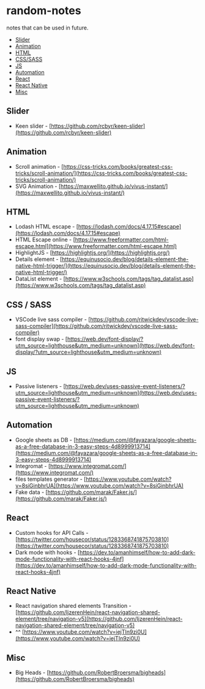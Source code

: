# random-notes
notes that can be used in future.
 - [Slider](#slider)
 - [Animation](#Animation)
 - [HTML](#html)
 - [CSS/SASS](#css--sass)
 - [JS](#js)
 - [Automation](#automation)
 - [React](#react)
 - [React Native](#react-native)
 - [Misc](#misc)

Slider
---
- Keen slider -  [https://github.com/rcbyr/keen-slider](https://github.com/rcbyr/keen-slider)

Animation
---
- Scroll animation - [https://css-tricks.com/books/greatest-css-tricks/scroll-animation/](https://css-tricks.com/books/greatest-css-tricks/scroll-animation/)
- SVG Animation - [https://maxwellito.github.io/vivus-instant/](https://maxwellito.github.io/vivus-instant/)

HTML
---
- Lodash HTML escape - [https://lodash.com/docs/4.17.15#escape](https://lodash.com/docs/4.17.15#escape)
- HTML Escape online - [https://www.freeformatter.com/html-escape.html](https://www.freeformatter.com/html-escape.html)
- HighlightJS - [https://highlightjs.org/](https://highlightjs.org/)
- Details element - [https://equinusocio.dev/blog/details-element-the-native-html-trigger/](https://equinusocio.dev/blog/details-element-the-native-html-trigger/)
- DataList element - [https://www.w3schools.com/tags/tag_datalist.asp](https://www.w3schools.com/tags/tag_datalist.asp)

CSS / SASS
---
- VSCode live sass compiler - [https://github.com/ritwickdey/vscode-live-sass-compiler](https://github.com/ritwickdey/vscode-live-sass-compiler)
- font display swap - [https://web.dev/font-display/?utm_source=lighthouse&utm_medium=unknown](https://web.dev/font-display/?utm_source=lighthouse&utm_medium=unknown)

JS
---
- Passive listeners - [https://web.dev/uses-passive-event-listeners/?utm_source=lighthouse&utm_medium=unknown](https://web.dev/uses-passive-event-listeners/?utm_source=lighthouse&utm_medium=unknown)

Automation
---

- Google sheets as DB - [https://medium.com/@fayazara/google-sheets-as-a-free-database-in-3-easy-steps-4d8999913714](https://medium.com/@fayazara/google-sheets-as-a-free-database-in-3-easy-steps-4d8999913714)
- Integromat - [https://www.integromat.com/](https://www.integromat.com/)
- files templates generator - [https://www.youtube.com/watch?v=8siGinbhrUA](https://www.youtube.com/watch?v=8siGinbhrUA)
- Fake data - [https://github.com/marak/Faker.js/](https://github.com/marak/Faker.js/)

React
---

- Custom hooks for API Calls - [https://twitter.com/housecor/status/1283368741875703810](https://twitter.com/housecor/status/1283368741875703810)
- Dark mode with hooks - [https://dev.to/amanhimself/how-to-add-dark-mode-functionality-with-react-hooks-4jnf](https://dev.to/amanhimself/how-to-add-dark-mode-functionality-with-react-hooks-4jnf)

React Native
---

- React navigation shared elements Transition - [https://github.com/IjzerenHein/react-navigation-shared-element/tree/navigation-v5](https://github.com/IjzerenHein/react-navigation-shared-element/tree/navigation-v5)
- ^^ [https://www.youtube.com/watch?v=iejTIn9zi0U](https://www.youtube.com/watch?v=iejTIn9zi0U)

Misc
---

- Big Heads - [https://github.com/RobertBroersma/bigheads](https://github.com/RobertBroersma/bigheads)
